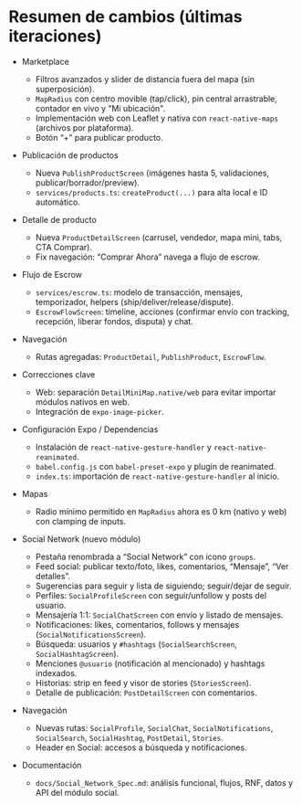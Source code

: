 # Resumen de cambios (últimas iteraciones)

- Marketplace
  - Filtros avanzados y slider de distancia fuera del mapa (sin superposición).
  - `MapRadius` con centro movible (tap/click), pin central arrastrable, contador en vivo y "Mi ubicación".
  - Implementación web con Leaflet y nativa con `react-native-maps` (archivos por plataforma).
  - Botón “+” para publicar producto.

- Publicación de productos
  - Nueva `PublishProductScreen` (imágenes hasta 5, validaciones, publicar/borrador/preview).
  - `services/products.ts`: `createProduct(...)` para alta local e ID automático.

- Detalle de producto
  - Nueva `ProductDetailScreen` (carrusel, vendedor, mapa mini, tabs, CTA Comprar).
  - Fix navegación: “Comprar Ahora” navega a flujo de escrow.

- Flujo de Escrow
  - `services/escrow.ts`: modelo de transacción, mensajes, temporizador, helpers (ship/deliver/release/dispute).
  - `EscrowFlowScreen`: timeline, acciones (confirmar envío con tracking, recepción, liberar fondos, disputa) y chat.

- Navegación
  - Rutas agregadas: `ProductDetail`, `PublishProduct`, `EscrowFlow`.

- Correcciones clave
  - Web: separación `DetailMiniMap.native/web` para evitar importar módulos nativos en web.
  - Integración de `expo-image-picker`.



 - Configuración Expo / Dependencias
   - Instalación de `react-native-gesture-handler` y `react-native-reanimated`.
   - `babel.config.js` con `babel-preset-expo` y plugin de reanimated.
   - `index.ts`: importación de `react-native-gesture-handler` al inicio.

 - Mapas
   - Radio mínimo permitido en `MapRadius` ahora es 0 km (nativo y web) con clamping de inputs.

 - Social Network (nuevo módulo)
   - Pestaña renombrada a “Social Network” con icono `groups`.
   - Feed social: publicar texto/foto, likes, comentarios, “Mensaje”, “Ver detalles”.
   - Sugerencias para seguir y lista de siguiendo; seguir/dejar de seguir.
   - Perfiles: `SocialProfileScreen` con seguir/unfollow y posts del usuario.
   - Mensajería 1:1: `SocialChatScreen` con envío y listado de mensajes.
   - Notificaciones: likes, comentarios, follows y mensajes (`SocialNotificationsScreen`).
   - Búsqueda: usuarios y `#hashtags` (`SocialSearchScreen`, `SocialHashtagScreen`).
   - Menciones `@usuario` (notificación al mencionado) y hashtags indexados.
   - Historias: strip en feed y visor de stories (`StoriesScreen`).
   - Detalle de publicación: `PostDetailScreen` con comentarios.

 - Navegación
   - Nuevas rutas: `SocialProfile`, `SocialChat`, `SocialNotifications`, `SocialSearch`, `SocialHashtag`, `PostDetail`, `Stories`.
   - Header en Social: accesos a búsqueda y notificaciones.

 - Documentación
   - `docs/Social_Network_Spec.md`: análisis funcional, flujos, RNF, datos y API del módulo social.